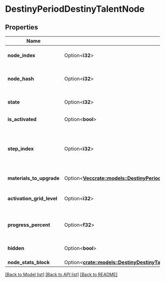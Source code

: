 # DestinyPeriodDestinyTalentNode

## Properties

Name | Type | Description | Notes
------------ | ------------- | ------------- | -------------
**node_index** | Option<**i32**> | The index of the Talent Node being referred to (an index into DestinyTalentGridDefinition.nodes[]). CONTENT VERSION DEPENDENT. | [optional]
**node_hash** | Option<**i32**> | The hash of the Talent Node being referred to (in DestinyTalentGridDefinition.nodes). Deceptively CONTENT VERSION DEPENDENT. We have no guarantee of the hash's immutability between content versions. | [optional]
**state** | Option<**i32**> | An DestinyTalentNodeState enum value indicating the node's state: whether it can be activated or swapped, and why not if neither can be performed. | [optional]
**is_activated** | Option<**bool**> | If true, the node is activated: it's current step then provides its benefits. | [optional]
**step_index** | Option<**i32**> | The currently relevant Step for the node. It is this step that has rendering data for the node and the benefits that are provided if the node is activated. (the actual rules for benefits provided are extremely complicated in theory, but with how Talent Grids are being used in Destiny 2 you don't have to worry about a lot of those old Destiny 1 rules.) This is an index into: DestinyTalentGridDefinition.nodes[nodeIndex].steps[stepIndex] | [optional]
**materials_to_upgrade** | Option<[**Vec<crate::models::DestinyPeriodDefinitionsPeriodDestinyMaterialRequirement>**](Destiny.Definitions.DestinyMaterialRequirement.md)> | If the node has material requirements to be activated, this is the list of those requirements. | [optional]
**activation_grid_level** | Option<**i32**> | The progression level required on the Talent Grid in order to be able to activate this talent node. Talent Grids have their own Progression - similar to Character Level, but in this case it is experience related to the item itself. | [optional]
**progress_percent** | Option<**f32**> | If you want to show a progress bar or circle for how close this talent node is to being activate-able, this is the percentage to show. It follows the node's underlying rules about when the progress bar should first show up, and when it should be filled. | [optional]
**hidden** | Option<**bool**> | Whether or not the talent node is actually visible in the game's UI. Whether you want to show it in your own UI is up to you! I'm not gonna tell you who to sock it to. | [optional]
**node_stats_block** | Option<[**crate::models::DestinyDestinyTalentNodeNodeStatsBlock**](Destiny_DestinyTalentNode_nodeStatsBlock.md)> |  | [optional]

[[Back to Model list]](../README.md#documentation-for-models) [[Back to API list]](../README.md#documentation-for-api-endpoints) [[Back to README]](../README.md)



